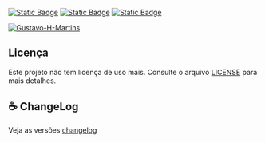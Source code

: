 [![Static Badge](https://img.shields.io/badge/DESENVOLVIMENTO_-0.1.2.B-red)]()  [![Static Badge](https://img.shields.io/badge/PRODUCÃO_-0.1.2.B-green)]() [![Static Badge](https://img.shields.io/badge/HOMOLOGAÇÃO-0.1.2.B-yellow)]()


[![Gustavo-H-Martins](https://github-readme-stats.vercel.app/api?username=Gustavo-H-Martins&show_icons=true&theme=radical)](https://github.com/Gustavo-H-Martins)
## Licença
Este projeto não tem licença de uso mais. Consulte o arquivo [LICENSE](./app/licence) para mais detalhes.
## ☕ ChangeLog

Veja as versões [changelog](./app/changelog.md)